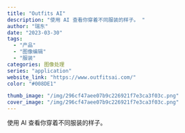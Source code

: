 ```yaml
---
title: "Outfits AI"
description: "使用 AI 查看你穿着不同服装的样子。 "
author: "瑞东"
date: "2023-03-30"
tags:
  - "产品"
  - "图像编辑"
  - "服装"
categories: 图像处理
series: "application"
website_link: "https://www.outfitsai.com/"
color: "#008DE1"

thumb_image: "/img/296cf47aee07b9c226921f7e3ca3f03c.png"
cover_image: "/img/296cf47aee07b9c226921f7e3ca3f03c.png"
---
```


使用 AI 查看你穿着不同服装的样子。 